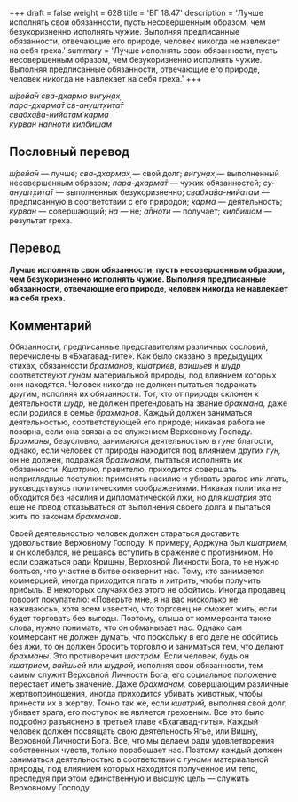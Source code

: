 +++
draft = false
weight = 628
title = 'БГ 18.47'
description = 'Лучше исполнять свои обязанности, пусть несовершенным образом, чем безукоризненно исполнять чужие. Выполняя предписанные обязанности, отвечающие его природе, человек никогда не навлекает на себя греха.'
summary = 'Лучше исполнять свои обязанности, пусть несовершенным образом, чем безукоризненно исполнять чужие. Выполняя предписанные обязанности, отвечающие его природе, человек никогда не навлекает на себя греха.'
+++

_ш́рейа̄н сва-дхармо вигун̣ах̣  
пара-дхарма̄т св-анушт̣хита̄т  
свабха̄ва-нийатам̇ карма  
курван на̄пноти килбишам_

## Пословный перевод

_ш́рейа̄н_ — лучше; _сва_\-_дхармах̣_ — свой долг; _вигун̣ах̣_ — выполненный несовершенным образом; _пара_\-_дхарма̄т_ — чужих обязанностей; _су_\-_анушт̣хита̄т_ — выполненных безукоризненно; _свабха̄ва_\-_нийатам_ — предписанную в соответствии с его природой; _карма_ — деятельность; _курван_ — совершающий; _на_ — не; _а̄пноти_ — получает; _килбишам_ — результат греха.

## Перевод

**Лучше исполнять свои обязанности, пусть несовершенным образом, чем безукоризненно исполнять чужие. Выполняя предписанные обязанности, отвечающие его природе, человек никогда не навлекает на себя греха.**

## Комментарий

Обязанности, предписанные представителям различных сословий, перечислены в «Бхагавад-гите». Как было сказано в предыдущих стихах, обязанности _брахманов,_ _кшатриев,_ _ваишьев_ и _шудр_ соответствуют _гунам_ материальной природы, под влиянием которых они находятся. Человек никогда не должен пытаться подражать другим, исполняя их обязанности. Тот, кто от природы склонен к деятельности _шудр,_ не должен претендовать на звание _брахмана,_ даже если родился в семье _брахманов_. Каждый должен заниматься деятельностью, соответствующей его природе; никакая работа не позорна, если она связана со служением Верховному Господу. _Брахманы,_ безусловно, занимаются деятельностью в _гуне_ благости, однако, если человек от природы находится под влиянием других _гун,_ он не должен, подражая _брахманам,_ пытаться исполнять их обязанности. _Кшатрию,_ правителю, приходится совершать неприглядные поступки: применять насилие и убивать врагов или лгать, руководствуясь политическими соображениями. Никакая политика не обходится без насилия и дипломатической лжи, но для _кшатрия_ это еще не повод отказываться от выполнения своего долга и пытаться жить по законам _брахманов_.

Своей деятельностью человек должен стараться доставить удовольствие Верховному Господу. К примеру, Арджуна был _кшатрием,_ и он колебался, не решаясь вступить в сражение с противником. Но если сражаться ради Кришны, Верховной Личности Бога, то не нужно бояться, что участие в битве осквернит нас. Тому, кто занимается коммерцией, иногда приходится лгать и хитрить, чтобы получить прибыль. В некоторых случаях без этого не обойтись. Иногда продавец говорит покупателю: «Поверьте мне, я на вас нисколько не наживаюсь», хотя всем известно, что торговец не сможет жить, если будет торговать без выгоды. Поэтому, слыша от коммерсанта такие слова, нужно понимать, что он обманывает нас. Однако сам коммерсант не должен думать, что поскольку в его деле не обойтись без лжи, то он должен бросить торговлю и заниматься тем, что делают _брахманы_. Это противоречит _шастрам_. Если человек, будь он _кшатрием, вайшьей_ или _шудрой,_ исполняя свои обязанности, тем самым служит Верховной Личности Бога, его социальное положение перестает иметь значение. Даже _брахманам,_ совершающим различные жертвоприношения, иногда приходится убивать животных, чтобы принести их в жертву. Точно так же, если _кшатрий,_ выполняя свой долг, убивает врага, его поступок не является греховным. Все это было подробно разъяснено в третьей главе «Бхагавад-гиты». Каждый человек должен посвящать свою деятельность Ягье, или Вишну, Верховной Личности Бога. Все, что мы делаем ради удовлетворения собственных чувств, только порабощает нас. Поэтому каждый должен заниматься деятельностью в соответствии с _гунами_ материальной природы, под влиянием которых находится полученное им тело, преследуя при этом единственную и высшую цель — служить Верховному Господу.
